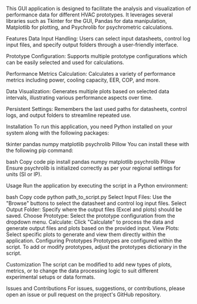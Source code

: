 This GUI application is designed to facilitate the analysis and visualization of performance data for different HVAC prototypes. It leverages several libraries such as Tkinter for the GUI, Pandas for data manipulation, Matplotlib for plotting, and Psychrolib for psychrometric calculations.

Features
Data Input Handling: Users can select input datasheets, control log input files, and specify output folders through a user-friendly interface.

Prototype Configuration: Supports multiple prototype configurations which can be easily selected and used for calculations.

Performance Metrics Calculation: Calculates a variety of performance metrics including power, cooling capacity, EER, COP, and more.

Data Visualization: Generates multiple plots based on selected data intervals, illustrating various performance aspects over time.

Persistent Settings: Remembers the last used paths for datasheets, control logs, and output folders to streamline repeated use.

Installation
To run this application, you need Python installed on your system along with the following packages:

tkinter
pandas
numpy
matplotlib
psychrolib
Pillow
You can install these with the following pip command:

bash
Copy code
pip install pandas numpy matplotlib psychrolib Pillow
Ensure psychrolib is initialized correctly as per your regional settings for units (SI or IP).

Usage
Run the application by executing the script in a Python environment:

bash
Copy code
python path_to_script.py
Select Input Files: Use the "Browse" buttons to select the datasheet and control log input files.
Select Output Folder: Specify where the output files (Excel and plots) should be saved.
Choose Prototype: Select the prototype configuration from the dropdown menu.
Calculate: Click "Calculate" to process the data and generate output files and plots based on the provided input.
View Plots: Select specific plots to generate and view them directly within the application.
Configuring Prototypes
Prototypes are configured within the script. To add or modify prototypes, adjust the prototypes dictionary in the script.

Customization
The script can be modified to add new types of plots, metrics, or to change the data processing logic to suit different experimental setups or data formats.

Issues and Contributions
For issues, suggestions, or contributions, please open an issue or pull request on the project's GitHub repository.

